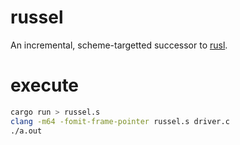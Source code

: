 # russel

An incremental, scheme-targetted successor to [rusl](https://github.com/samrat/rusl).

# execute

```bash
cargo run > russel.s
clang -m64 -fomit-frame-pointer russel.s driver.c
./a.out
```
